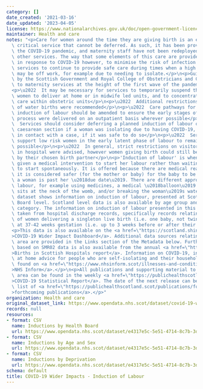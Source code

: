 ```yaml
---
category: []
date_created: '2021-03-16'
date_updated: '2023-04-05'
license: https://www.nationalarchives.gov.uk/doc/open-government-licence/version/3/
maintainer: Health and care
notes: "<p>Care for women around the time they are giving birth is an essential, time\
  \ critical service that cannot be deferred. As such, it has been provided throughout\
  \ the COVID-19 pandemic, and maternity staff have not been redeployed to support\
  \ other services. The way that some elements of this care are provided has changed\
  \ in response to COVID-19 however, to minimise the risk of infection and to allow\
  \ services to continue to provide safe care during times when a high number of staff\
  \ may be off work, for example due to needing to isolate.</p>\n<p>Guidance issued\
  \ by the Scottish Government and Royal College of Obstetricians and Gynaecologists\
  \ to maternity services at the height of the first wave of the pandemic noted that:</p>\n\
  <p>\u2022  It may be necessary for services to temporarily suspend the option for\
  \ women to deliver at home or in midwife led units, and to concentrate delivery\
  \ care within obstetric units</p>\n<p>\u2022  Additional restrictions on the use\
  \ of water births were recommended</p>\n<p>\u2022  Care pathways for women requiring\
  \ induction of labour should be amended to ensure the early stages of the induction\
  \ process were delivered on an outpatient basis wherever possible</p>\n<p>\u2022\
  \  Services should consider deferring a planned induction of labour or elective\
  \ caesarean section if a woman was isolating due to having COVID-19, or having been\
  \ in contact with a case, if it was safe to do so</p>\n<p>\u2022  Services should\
  \ support low risk women in the early latent phase of labour to remain at home wherever\
  \ possible</p>\n<p>\u2022  In general, strict restrictions on visitors for patients\
  \ in hospital were advised, however women giving birth could still be accompanied\
  \ by their chosen birth partner</p>\n<p>'Induction of labour' is when a woman is\
  \ given a medical intervention to start her labour rather than waiting for labour\
  \ to start spontaneously. It is offered because there are medical reasons meaning\
  \ it is considered safer (for the mother or baby) for the baby to be born, or because\
  \ a woman is past her \u2018due date\u2019. There are different approaches to inducing\
  \ labour, for example using medicines, a medical \u2018balloon\u2019 device that\
  \ sits at the neck of the womb, and/or breaking the woman\u2019s waters.</p>\n<p>This\
  \ dataset shows information on induction of labour, presented at Scotland and NHS\
  \ Board level. Scotland level data is also available by age group and deprivation\
  \ category. The information on induction of labour presented in this dataset is\
  \ taken from hospital discharge records, specifically records relating to the care\
  \ of women delivering a singleton live birth (i.e. one baby, not twins or more)\
  \ at 37-42 weeks gestation (i.e. up to 3 weeks before or after their due date).</p>\n\
  <p>This data is also available on the <a href=\"https://scotland.shinyapps.io/phs-covid-wider-impact/\"\
  >COVID-19 Wider Impact Dashboard</a>. Additional data sources relating to this topic\
  \ area are provided in the Links section of the Metadata below. Further information\
  \ based on SMR02 data is also available from the annual <a href=\"https://beta.isdscotland.org/find-publications-and-data/population-health/births-and-maternity/births-in-scottish-hospitals/\"\
  >Births in Scottish Hospitals report</a>. Information on COVID-19, including stay\
  \ at home advice for people who are self-isolating and their households, can be\
  \ found on <a href=\"https://www.nhsinform.scot/illnesses-and-conditions/infections-and-poisoning/coronavirus-covid-19#stay-at-home-advice\"\
  >NHS Inform</a>.</p>\n<p>All publications and supporting material to this topic\
  \ area can be found in the weekly <a href=\"https://publichealthscotland.scot/publications/covid-19-statistical-report/\"\
  >COVID-19 Statistical Report</a>. The date of the next release can be found on our\
  \ list of <a href=\"https://publichealthscotland.scot/publications/forthcoming-publications/\"\
  >forthcoming publications</a>.</p>"
organization: Health and care
original_dataset_link: https://www.opendata.nhs.scot/dataset/covid-19-wider-impacts-induction-of-labour
records: null
resources:
- format: CSV
  name: Inductions by Health Board
  url: https://www.opendata.nhs.scot/dataset/e4317e5c-5e51-4714-8c7b-3d90399c47d3/resource/28dad521-50d5-4009-a665-e80236ac0b8b/download/induction_labour_hb_20230405.csv
- format: CSV
  name: Inductions by Age and Sex
  url: https://www.opendata.nhs.scot/dataset/e4317e5c-5e51-4714-8c7b-3d90399c47d3/resource/fed73bc2-39aa-4626-bc7c-ae91aba06a1a/download/induction_labour_age_20230405.csv
- format: CSV
  name: Inductions by Deprivation
  url: https://www.opendata.nhs.scot/dataset/e4317e5c-5e51-4714-8c7b-3d90399c47d3/resource/617dc550-6960-4164-b6c6-a78ebbf76a6c/download/induction_labour_simd_20230405.csv
schema: default
title: COVID-19 Wider Impacts - Induction of Labour
---
```

